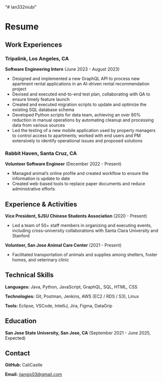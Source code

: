 "# Ian332niubi" 
# Resume

## Work Experiences

### Tripalink, Los Angeles, CA
**Software Engineering Intern** (June 2023 - August 2023)
- Designed and implemented a new GraphQL API to process new apartment rental applications in an AI-driven rental recommendation project
- Devised and executed end-to-end test plan, collaborating with QA to ensure timely feature launch
- Created and executed migration scripts to update and optimize the existing SQL database schema
- Developed Python scripts for data team, achieving an over 80% reduction in manual operations by automating cleanup and processing data from various sources
- Led the testing of a new mobile application used by property managers to control access to apartments; worked with end users and PM extensively to identify operational issues and proposed solutions

### Rabbit Haven, Santa Cruz, CA
**Volunteer Software Engineer** (December 2022 - Present)
- Managed animal’s online profile and created workflow to ensure the information is update to date
- Created web-based tools to replace paper documents and reduce administrative efforts

## Experience & Activities

**Vice President, SJSU Chinese Students Association** (2020 - Present)
- Led a team of 50+ staff members in organizing and executing events, including cross-university collaborations with Santa Clara University and Stanford

**Volunteer, San Jose Animal Care Center** (2021 - Present)
- Facilitated transportation of animals and supplies among shelters, foster homes, and veterinary clinic

## Technical Skills

**Languages:** Java, Python, JavaScript, GraphQL, SQL, HTML, CSS

**Technologies:** Git, Postman, Jenkins, AWS (EC2 / RDS / S3), Linux

**Tools:** Eclipse, VSCode, IntelliJ, Jira, Figma, DataGrip

## Education

**San Jose State University, San Jose, CA** (September 2021 - June 2025, Expected)

## Contact

**GitHub:** CaliCastle

**Email:** jiangjs03@gmail.com
